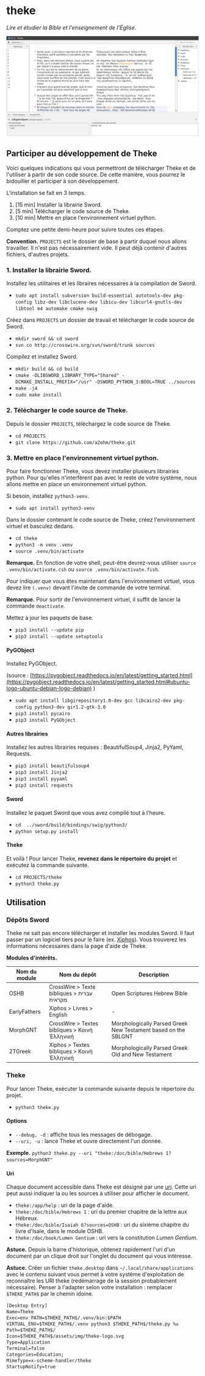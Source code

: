 # theke
*Lire et étudier la Bible et l'enseignement de l'Église.*

![screenshot](assets/img/screenshots/theke_v0.2.png)

## Participer au développement de Theke

Voici quelques indications qui vous permettront de télécharger Theke et de l'utiliser à partir de son code source. De cette manière, vous pourrez le bidouiller et participer à son développement.

L'installation se fait en 3 temps.

1. [15 min] Installer la librairie Sword.
2. [5 min] Télécharger le code source de Theke.
3. [10 min] Mettre en place l'environnement virtuel python.

Comptez une petite demi-heure pour suivre toutes ces étapes.

**Convention.** `PROJECTS` est le dossier de base à partir duquel nous allons travailler. Il n'est pas nécessairement vide. Il peut déjà contenir d'autres fichiers, d'autres projets.

### 1. Installer la librairie Sword.

Installez les utilitaires et les libraires nécessaires à la compilation de Sword.

* `sudo apt install subversion build-essential autotools-dev pkg-config libz-dev libclucene-dev libicu-dev libcurl4-gnutls-dev libtool m4 automake cmake swig`

Créez dans `PROJECTS` un dossier de travail et télécharger le code source de Sword.

* `mkdir sword && cd sword`
* `svn co http://crosswire.org/svn/sword/trunk sources`

Compilez et installez Sword.

* `mkdir build && cd build`
* `cmake -DLIBSWORD_LIBRARY_TYPE="Shared" -DCMAKE_INSTALL_PREFIX="/usr" -DSWORD_PYTHON_3:BOOL=TRUE ../sources`
* `make -j4`
* `sudo make install`

### 2. Télécharger le code source de Theke.

Depuis le dossier `PROJECTS`, téléchargez le code source de Theke.

* `cd PROJECTS`
* `git clone https://github.com/a2ohm/theke.git`

### 3. Mettre en place l'environnement virtuel python.

Pour faire fonctionner Theke, vous devez installer plusieurs librairies python. Pour qu'elles n'interfèrent pas avec le reste de votre système, nous allons mettre en place un environnement virtuel python.

Si besoin, installez `python3-venv`.

* `sudo apt install python3-venv`

Dans le dossier contenant le code source de Theke, créez l'environnement virtuel et basculez dedans.

* `cd theke`
* `python3 -m venv .venv`
* `source .venv/bin/activate`

**Remarque.** En fonction de votre shell, peut-être devrez-vous utiliser `source .venv/bin/activate.csh` ou `source .venv/bin/activate.fish`.

Pour indiquer que vous êtes maintenant dans l'environnement virtuel, vous devez lire `(.venv)` devant l'invite de commande de votre terminal.

**Remarque.** Pour sortir de l'environnement virtuel, il suffit de lancer la commande `deactivate`.

Mettez à jour les paquets de base.

* `pip3 install --update pip`
* `pip3 install --update setuptools`

#### PyGObject

Installez PyGObject.

(source : [https://pygobject.readthedocs.io/en/latest/getting_started.html](https://pygobject.readthedocs.io/en/latest/getting_started.html#ubuntu-logo-ubuntu-debian-logo-debian) )

* `sudo apt install libgirepository1.0-dev gcc libcairo2-dev pkg-config python3-dev gir1.2-gtk-3.0 `
* `pip3 install pycairo`
* `pip3 install PyGObject`

#### Autres librairies

Installez les autres librairies requises : BeautifulSoup4, Jinja2, PyYaml, Requests.

* `pip3 install beautifulsoup4`
* `pip3 install Jinja2`
* `pip3 install pyyaml`
* `pip3 install requests`

#### Sword

Installez le paquet Sword que vous avez compilé tout à l'heure.

* `cd  ../sword/build/bindings/swig/python3/`
* `python setup.py install`

#### Theke
Et voilà ! Pour lancer Theke, **revenez dans le répertoire du projet** et exécutez la commande suivante.

* `cd PROJECTS/theke`
* `python3 theke.py`

## Utilisation

### Dépôts Sword

Theke ne sait pas encore télécharger et installer les modules Sword. Il faut passer par un logiciel tiers pour le faire (ex. [Xiphos](https://xiphos.org/)). Vous trouverez les informations nécessaires dans la page d'aide de Theke.

**Modules d'intérêts.**

Nom du module | Nom du dépôt | Description
------------- | ------------ | -----------
OSHB | CrossWire > Texte bibliques > ﬠברית מקראית | Open Scriptures Hebrew Bible
EarlyFathers | Xiphos > Livres > English | -
MorphGNT | CrossWire > Textes bibliques > Κοινὴ Ἑλληνική | Morphologically Parsed Greek New Testament based on the SBLGNT
2TGreek | Xiphos > Textes bibliques > Κοινὴ Ἑλληνική | Morphologically Parsed Greek Old and New Testament

### Theke

Pour lancer Theke, exécuter la commande suivante depuis le répertoire du projet.

* `python3 theke.py`

#### Options

* `--debug, -d` : affiche tous les messages de débogage.
* `--uri, -u` : lance Theke et ouvre directement l'uri donnée.

**Exemple.** `python3 theke.py --uri "theke:/doc/bible/Hebrews 1?sources=MorphGNT"`

#### Uri

Chaque document accessible dans Theke est désigné par une [uri](https://fr.wikipedia.org/wiki/Uniform_Resource_Identifier). Cette uri peut aussi indiquer la ou les sources à utiliser pour afficher le document.

* `theke:/app/help` : uri de la page d'aide.
* `theke:/doc/bible/Hebrews 1` : uri du premier chapitre de la lettre aux Hébreux.
* `theke:/doc/bible/Isaiah 6?sources=OSHB` : uri du sixième chapitre du livre d'Isaïe, dans le module OSHB.
* `theke:/doc/book/Lumen Gentium` : uri vers la constitution *Lumen Gentium*.

**Astuce.** Depuis la barre d'historique, obtenez rapidement l'uri d'un document par un clique droit sur l'onglet du document qui vous intéresse.

**Astuce.** Créer un fichier `theke.desktop` dans `~/.local/share/applications` avec le contenu suivant vous permet à votre système d'exploitation de reconnaître les URI theke (redémarrage de la session probablement nécessaire). Penser à l'adapter selon votre installation : remplacer `$THEKE_PATH$` par le chemin idoine.

    [Desktop Entry]
    Name=Theke
    Exec=env PATH=$THEKE_PATH$/.venv/bin:$PATH VIRTUAL_ENV=$THEKE_PATH$/.venv python3 $THEKE_PATH$/theke.py %u
    Path=$THEKE_PATH$/
    Icon=$THEKE_PATH$/assets/img/theke-logo.svg
    Type=Application
    Terminal=false
    Categories=Education;
    MimeType=x-scheme-handler/theke
    StartupNotify=true